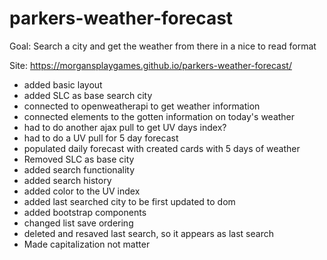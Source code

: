 # parkers-weather-forecast
Goal: Search a city and get the weather from there in a nice to read format

Site: https://morgansplaygames.github.io/parkers-weather-forecast/

* added basic layout
* added SLC as base search city
* connected to openweatherapi to get weather information
* connected elements to the gotten information on today's weather
* had to do another ajax pull to get UV days index?
* had to do a UV pull for 5 day forecast
* populated daily forecast with created cards with 5 days of weather
* Removed SLC as base city
* added search functionality
* added search history
* added color to the UV index
* added last searched city to be first updated to dom
* added bootstrap components
* changed list save ordering 
* deleted and resaved last search, so it appears as last search
* Made capitalization not matter
